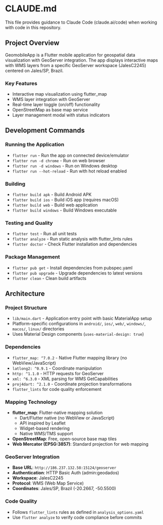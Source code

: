 # CLAUDE.md

This file provides guidance to Claude Code (claude.ai/code) when working with code in this repository.

## Project Overview

GeomobileApp is a Flutter mobile application for geospatial data visualization with GeoServer integration. The app displays interactive maps with WMS layers from a specific GeoServer workspace (JalesC2245) centered on Jales/SP, Brazil.

### Key Features
- Interactive map visualization using flutter_map
- WMS layer integration with GeoServer
- Real-time layer toggle (on/off) functionality
- OpenStreetMap as base map service
- Layer management modal with status indicators

## Development Commands

### Running the Application
- `flutter run` - Run the app on connected device/emulator
- `flutter run -d chrome` - Run on web browser
- `flutter run -d windows` - Run on Windows desktop
- `flutter run --hot-reload` - Run with hot reload enabled

### Building
- `flutter build apk` - Build Android APK
- `flutter build ios` - Build iOS app (requires macOS)
- `flutter build web` - Build web application
- `flutter build windows` - Build Windows executable

### Testing and Quality
- `flutter test` - Run all unit tests
- `flutter analyze` - Run static analysis with flutter_lints rules
- `flutter doctor` - Check Flutter installation and dependencies

### Package Management
- `flutter pub get` - Install dependencies from pubspec.yaml
- `flutter pub upgrade` - Upgrade dependencies to latest versions
- `flutter clean` - Clean build artifacts

## Architecture

### Project Structure
- `lib/main.dart` - Application entry point with basic MaterialApp setup
- Platform-specific configurations in `android/`, `ios/`, `web/`, `windows/`, `macos/`, `linux/` directories
- Uses Material Design components (`uses-material-design: true`)

### Dependencies
- `flutter_map: ^7.0.2` - Native Flutter mapping library (no WebView/JavaScript)
- `latlong2: ^0.9.1` - Coordinate manipulation
- `http: ^1.1.0` - HTTP requests for GeoServer
- `xml: ^6.3.0` - XML parsing for WMS GetCapabilities
- `proj4dart: ^2.1.0` - Coordinate projection transformations
- `flutter_lints` for code quality enforcement

### Mapping Technology
- **flutter_map**: Flutter-native mapping solution
  - Dart/Flutter native (no WebView or JavaScript)
  - API inspired by Leaflet
  - Widget-based rendering
  - Native WMS/TMS support
- **OpenStreetMap**: Free, open-source base map tiles
- **Web Mercator (EPSG:3857)**: Standard projection for web mapping

### GeoServer Integration
- **Base URL**: `http://186.237.132.58:15124/geoserver`
- **Authentication**: HTTP Basic Auth (admin:geodados)
- **Workspace**: JalesC2245
- **Protocol**: WMS (Web Map Service)
- **Coordinates**: Jales/SP, Brazil (-20.2667, -50.5500)

### Code Quality
- Follows `flutter_lints` rules as defined in `analysis_options.yaml`
- Use `flutter analyze` to verify code compliance before commits